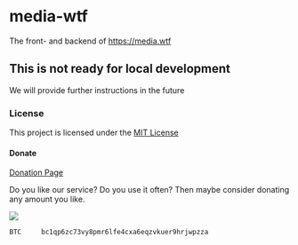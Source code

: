 # media-wtf

The front- and backend of https://media.wtf

## This is not ready for local development

We will provide further instructions in the future

### License

This project is licensed under the [MIT License](https://github.com/michel-pi/media-wtf/blob/master/LICENSE)

#### Donate

[Donation Page](https://media.wtf/donate)

Do you like our service? Do you use it often?
Then maybe consider donating any amount you like.

[![](https://www.paypalobjects.com/en_US/i/btn/btn_donateCC_LG.gif)](https://www.paypal.com/cgi-bin/webscr?cmd=_s-xclick&hosted_button_id=YJDWMDUSM8KKQ)

```
BTC     bc1qp6zc73vy8pmr6lfe4cxa6eqzvkuer9hrjwpzza
```
